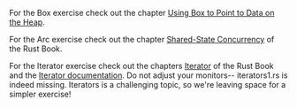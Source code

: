 For the Box exercise check out the chapter [Using Box to Point to Data on the Heap](https://doc.rust-lang.org/book/ch15-01-box.html).

For the Arc exercise check out the chapter [Shared-State Concurrency](https://doc.rust-lang.org/book/ch16-03-shared-state.html) of the Rust Book.

For the Iterator exercise check out the chapters [Iterator](https://doc.rust-lang.org/book/ch13-02-iterators.html) of the Rust Book and the [Iterator documentation](https://doc.rust-lang.org/stable/std/iter/).
Do not adjust your monitors-- iterators1.rs is indeed missing. Iterators is a challenging topic, so we're leaving space for a simpler exercise!

